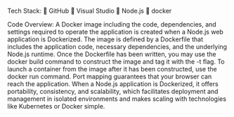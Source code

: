 Tech Stack:
	GitHub
	Visual Studio
	Node.js
	docker



Code Overview:
A Docker image including the code, dependencies, and settings required to operate the application is created when a Node.js web application is Dockerized. The image is defined by a Dockerfile that includes the application code, necessary dependencies, and the underlying Node.js runtime. Once the Dockerfile has been written, you may use the docker build command to construct the image and tag it with the -t flag. To launch a container from the image after it has been constructed, use the docker run command. Port mapping guarantees that your browser can reach the application. When a Node.js application is Dockerized, it offers portability, consistency, and scalability, which facilitates deployment and management in isolated environments and makes scaling with technologies like Kubernetes or Docker simple.

